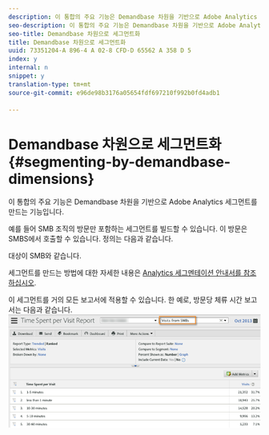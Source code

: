 ```yaml
---
description: 이 통합의 주요 기능은 Demandbase 차원을 기반으로 Adobe Analytics 세그먼트를 만드는 기능입니다.
seo-description: 이 통합의 주요 기능은 Demandbase 차원을 기반으로 Adobe Analytics 세그먼트를 만드는 기능입니다.
seo-title: Demandbase 차원으로 세그먼트화
title: Demandbase 차원으로 세그먼트화
uuid: 73351204-A 896-4 A 02-8 CFD-D 65562 A 358 D 5
index: y
internal: n
snippet: y
translation-type: tm+mt
source-git-commit: e96de98b3176a05654fdf697210f992b0fd4adb1

---
```



# Demandbase 차원으로 세그먼트화{#segmenting-by-demandbase-dimensions}

이 통합의 주요 기능은 Demandbase 차원을 기반으로 Adobe Analytics 세그먼트를 만드는 기능입니다.

예를 들어 SMB 조직의 방문만 포함하는 세그먼트를 빌드할 수 있습니다. 이 방문은 SMBS에서 호출할 수 있습니다. 정의는 다음과 같습니다.

대상이 SMB와 같습니다.

세그먼트를 만드는 방법에 대한 자세한 내용은 [Analytics 세그멘테이션 안내서를 참조하십시오](https://marketing.adobe.com/resources/help/en_US/analytics/segment/).

이 세그먼트를 거의 모든 보고서에 적용할 수 있습니다. 한 예로, 방문당 체류 시간 보고서는 다음과 같습니다. ![](assets/segment_applied_report.png)

